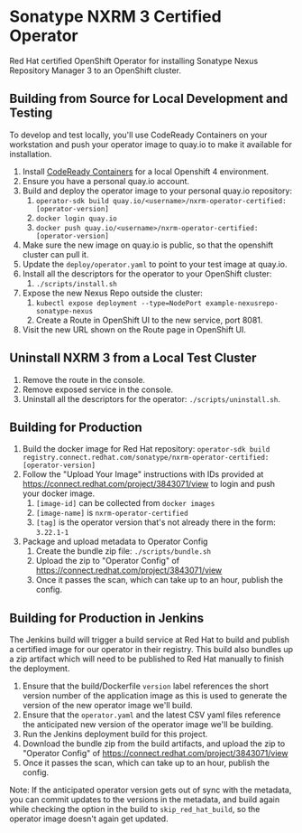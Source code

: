 # Sonatype NXRM 3 Certified Operator
Red Hat certified OpenShift Operator for installing Sonatype Nexus Repository 
Manager 3 to an OpenShift cluster.

## Building from Source for Local Development and Testing

To develop and test locally, you'll use CodeReady Containers on your workstation
and push your operator image to quay.io to make it available for installation.

1. Install [CodeReady Containers](https://developers.redhat.com/products/codeready-containers/overview)
   for a local Openshift 4 environment.
2. Ensure you have a personal quay.io account.
3. Build and deploy the operator image to your personal quay.io repository:
   1. `operator-sdk build quay.io/<username>/nxrm-operator-certified:[operator-version]`
   2. `docker login quay.io`
   3. `docker push quay.io/<username>/nxrm-operator-certified:[operator-version]`
5. Make sure the new image on quay.io is public, so that the openshift
   cluster can pull it.
6. Update the `deploy/operator.yaml` to point to your test image at quay.io.
7. Install all the descriptors for the operator to your OpenShift cluster:
   1. `./scripts/install.sh`
8. Expose the new Nexus Repo outside the cluster: 
   1. `kubectl expose deployment --type=NodePort example-nexusrepo-sonatype-nexus`
   2. Create a Route in OpenShift UI to the new service, port 8081.
9. Visit the new URL shown on the Route page in OpenShift UI.
  
## Uninstall NXRM 3 from a Local Test Cluster

1. Remove the route in the console.
2. Remove exposed service in the console.
3. Uninstall all the descriptors for the operator: `./scripts/uninstall.sh`.

## Building for Production

1. Build the docker image for Red Hat repository:
   `operator-sdk build registry.connect.redhat.com/sonatype/nxrm-operator-certified:[operator-version]`
2. Follow the "Upload Your Image" instructions with IDs provided at
   https://connect.redhat.com/project/3843071/view to login and push
   your docker image.
   1. `[image-id]` can be collected from `docker images`
   2. `[image-name]` is `nxrm-operator-certified`
   3. `[tag]` is the operator version that's not already there in the form: `3.22.1-1`
3. Package and upload metadata to Operator Config
   1. Create the bundle zip file: `./scripts/bundle.sh`
   2. Upload the zip to "Operator Config" of
     https://connect.redhat.com/project/3843071/view
   3. Once it passes the scan, which can take up to an hour, publish the config.

## Building for Production in Jenkins

The Jenkins build will trigger a build service at Red Hat to build and publish
a certified image for our operator in their registry. This build also bundles
up a zip artifact which will need to be published to Red Hat manually to finish
the deployment.

1. Ensure that the build/Dockerfile `version` label references the short version
   number of the application image as this is used to generate the version of
   the new operator image we'll build.
2. Ensure that the `operator.yaml` and the latest CSV yaml files reference the
   anticipated new version of the operator image we'll be building.
3. Run the Jenkins deployment build for this project.
4. Download the bundle zip from the build artifacts, and upload the zip to
   "Operator Config" of https://connect.redhat.com/project/3843071/view
5. Once it passes the scan, which can take up to an hour, publish the config.

Note: If the anticipated operator version gets out of sync with the metadata,
you can commit updates to the versions in the metadata, and build again while
checking the option in the build to `skip_red_hat_build`, so the operator
image doesn't again get updated.
